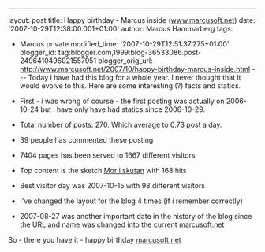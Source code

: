 ---
layout: post
title: Happy birthday - Marcus inside
(www.marcusoft.net)
date: '2007-10-29T12:38:00.001+01:00'
author: Marcus Hammarberg
tags:
  - Marcus private
modified_time: '2007-10-29T12:51:37.275+01:00'
blogger_id: tag:blogger.com,1999:blog-36533086.post-2496410496021557951
blogger_orig_url: http://www.marcusoft.net/2007/10/happy-birthday-marcus-inside.html ---
Today i have had this blog for a whole year. I never thought that it
would evolve to this. Here are some interesting (?) facts and statics.


-   First - i was wrong of course - the first posting was actually on
    2006-10-24 but i have only have had statics since 2006-10-29.
-   Total number of posts: 270. Which average to 0.73 post a day.
-   39 people has commented these posting
-   7404 pages has been served to 1667 different visitors
-   Top content is the sketch [Mor i
    skutan](http://marcushammarberg.blogspot.com/2007/08/mor-i-skutan.html)
    with 168 hits
-   Best visitor day was 2007-10-15 with 98 different visitors
-   I've changed the layout for the blog 4 times (if i remember
    correctly)
-   2007-08-27 was another important date in the history of the blog
    since the URL and name was changed into the current
    [marcusoft.net](http://www.marcusoft.net/)



So - there you have it - happy birthday
[marcusoft.net](http://www.marcusoft.net/)

